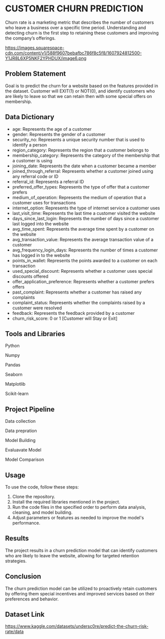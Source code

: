 
# CUSTOMER CHURN PREDICTION 

Churn rate is a marketing metric that describes the number of customers who leave a business over a specific time period. Understanding and detecting churn is the first step to retaining these customers and improving the company’s offerings.



https://images.squarespace-cdn.com/content/v1/588f9607bebafbc786f8c5f8/1607924812500-Y1JR8L6XP5NKF2YPHDUX/image6.png
## Problem Statement

Goal is to predict the churn for a website based on the features provided in the dataset. Customer will EXIT(1) or NOT(0), and identify customers who are likely to leave so that we can retain then with some special offers on membership.
## Data Dictionary
- age: Represents the age of a customer
- gender: Represents the gender of a customer
- security_no: Represents a unique security number that is used to identify a person
- region_category: Represents the region that a customer belongs to
- membership_category: Represents the category of the membership that a customer is using
- joining_date: Represents the date when a customer became a member
- joined_through_referral: Represents whether a customer joined using any referral code or ID
- referral_id: Represents a referral ID
- preferred_offer_types: Represents the type of offer that a customer prefers
- medium_of_operation: Represents the medium of operation that a customer uses for transactions
- internet_option: Represents the type of internet service a customer uses
- last_visit_time: Represents the last time a customer visited the website
- days_since_last_login: Represents the number of days since a customer last logged into the website
- avg_time_spent: Represents the average time spent by a customer on the website
- avg_transaction_value: Represents the average transaction value of a customer
- avg_frequency_login_days: Represents the number of times a customer has logged in to the website
- points_in_wallet: Represents the points awarded to a customer on each transaction
- used_special_discount: Represents whether a customer uses special discounts offered
- offer_application_preference: Represents whether a customer prefers offers
- past_complaint: Represents whether a customer has raised any complaints
- complaint_status: Represents whether the complaints raised by a customer were resolved
- feedback: Represents the feedback provided by a customer
- churn_risk_score: 0 or 1 [Customer will Stay or Exit]
## Tools and Libraries
Python

Numpy

Pandas

Seaborn

Matplotlib

Scikit-learn
## Project Pipeline
Data collection

Data prepration

Model Building

Evaluavate Model

Model Comparison
## Usage
To use the code, follow these steps:

1. Clone the repository.
2. Install the required libraries mentioned in the project.
3. Run the code files in the specified order to perform data analysis, cleaning, and model building.
4. Adjust parameters or features as needed to improve the model's performance.
##  Results
The project results in a churn prediction model that can identify customers who are likely to leave the website, allowing for targeted retention strategies.

## Conclusion
The churn prediction model can be utilized to proactively retain customers by offering them special incentives and improved services based on their preferences and behavior.
## Dataset Link
https://www.kaggle.com/datasets/undersc0re/predict-the-churn-risk-rate/data